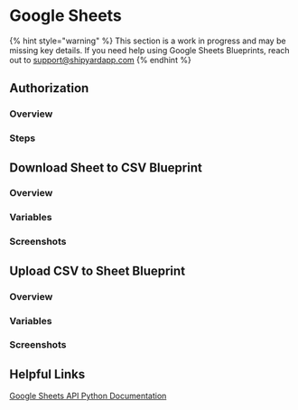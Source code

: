 # Google Sheets

{% hint style="warning" %}
This section is a work in progress and may be missing key details. If you need help using Google Sheets Blueprints, reach out to support@shipyardapp.com
{% endhint %}

## Authorization

### Overview

### Steps

## Download Sheet to CSV Blueprint

### Overview

### Variables

### Screenshots

## Upload CSV to Sheet Blueprint

### Overview

### Variables

### Screenshots

## Helpful Links

[Google Sheets API Python Documentation](https://developers.google.com/sheets/api/quickstart/python)

